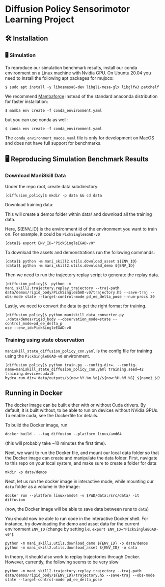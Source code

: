 # Diffusion Policy Sensorimotor Learning Project
## 🛠️ Installation
### 🖥️ Simulation
To reproduce our simulation benchmark results, install our conda environment on a Linux machine with Nvidia GPU. On Ubuntu 20.04 you need to install the following apt packages for mujoco:
```console
$ sudo apt install -y libosmesa6-dev libgl1-mesa-glx libglfw3 patchelf
```

We recommend [Mambaforge](https://github.com/conda-forge/miniforge#mambaforge) instead of the standard anaconda distribution for faster installation: 
```console
$ mamba env create -f conda_environment.yaml
```

but you can use conda as well: 
```console
$ conda env create -f conda_environment.yaml
```

The `conda_environment_macos.yaml` file is only for development on MacOS and does not have full support for benchmarks.
## 🖥️ Reproducing Simulation Benchmark Results 
### Download ManiSkill Data
Under the repo root, create data subdirectory:
```console
[diffusion_policy]$ mkdir -p data && cd data
```

Download training data:

This will create a demos folder within data/ and download all the training data.

Here, ${ENV_ID} is the environment id of the environment you want to train on. For example, it could be `PickSingleEGAD-v0`
```console
[data]$ export ENV_ID="PickSingleEGAD-v0"
```

To download the assets and demonstrations run the following commands:
```console
[data]$ python -m mani_skill2.utils.download_asset ${ENV_ID}
[data]$ python -m mani_skill2.utils.download_demo ${ENV_ID} 
```
Then we need to run the trajectory replay script to generate the replay data. 

```console
[diffusion_policy]$  python -m mani_skill2.trajectory.replay_trajectory --traj-path data/demos/rigid_body/PickSingleEGAD-v0/trajectory.h5 --save-traj --obs-mode state --target-control-mode pd_ee_delta_pose --num-procs 30
```
Lastly, we need to convert the data to get the right format for training.
```console
[diffusion_policy]$ python maniskill_data_converter.py ./data/demos/rigid_body --observation_mode=state --control_mode=pd_ee_delta_p
ose --env_id=PickSingleEGAD-v0
```
### Training using state observation
`maniskill_state_diffusion_policy_cnn.yaml` is the config file for training using the `PickSingleEGAD-v0` environment.
```console
[diffusion_policy]$ python train.py --config-dir=. --config-name=maniskill_state_diffusion_policy_cnn.yaml training.seed=42 training.device=cuda:0 hydra.run.dir='data/outputs/${now:%Y.%m.%d}/${now:%H.%M.%S}_${name}_${task_name}'
```

## Running in Docker
The docker image can be built either with or without Cuda drivers. By default, it is built without, to be able to run on devices without NVidia GPUs. To enable cuda, see the Dockerfile for details.

To build the Docker image, run
```console
docker build . --tag diffusion --platform linux/amd64
```
(this will probably take ~10 minutes the first time).

Next, we want to run the Docker file, and mount our local data folder so that the Docker image can create and manipulate the data folder.
First, navigate to this repo on your local system, and make sure to create a folder for data:
```console
mkdir -p data/demos
```
Next, let us run the docker image in interactive mode, while mounting our `data` folder as a volume in the image:
```console
docker run --platform linux/amd64 -v $PWD/data:/src/data/ -it diffusion 
```
(now, the Docker image will be able to save data between runs to `data`)

You should now be able to run code in the interactive Docker shell. For instance, try downloading the demo and asset data for the current environment `ENV_ID` (change by setting i.e. `export ENV_ID="PickSingleEGAD-v0"`):
```
python -m mani_skill2.utils.download_demo ${ENV_ID} -o data/demos
python -m mani_skill2.utils.download_asset ${ENV_ID} -o data
```

In theory, it should also work to replay trajectories through Docker. However, currently, the following seems to be very slow
```
python -m mani_skill2.trajectory.replay_trajectory --traj-path data/demos/rigid_body/${ENV_ID}/trajectory.h5 --save-traj --obs-mode state --target-control-mode pd_ee_delta_pose
```

